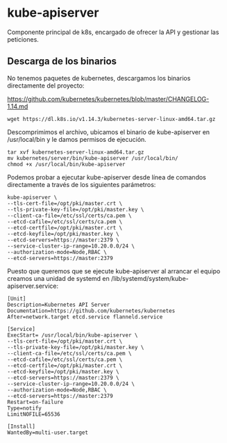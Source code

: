 # kube-apiserver

Componente principal de k8s, encargado de ofrecer la API y gestionar
las peticiones.

## Descarga de los binarios

No tenemos paquetes de kubernetes, descargamos los binarios directamente del proyecto:

https://github.com/kubernetes/kubernetes/blob/master/CHANGELOG-1.14.md

    wget https://dl.k8s.io/v1.14.3/kubernetes-server-linux-amd64.tar.gz
	
Descomprimimos el archivo, ubicamos el binario de kube-apiserver en
/usr/local/bin y le damos permisos de ejecución.

	tar xvf kubernetes-server-linux-amd64.tar.gz
    mv kubernetes/server/bin/kube-apiserver /usr/local/bin/
    chmod +x /usr/local/bin/kube-apiserver
	
Podemos probar a ejecutar kube-apiserver desde línea de comandos
directamente a través de los siguientes parámetros:

    kube-apiserver \
	--tls-cert-file=/opt/pki/master.crt \
	--tls-private-key-file=/opt/pki/master.key \
	--client-ca-file=/etc/ssl/certs/ca.pem \
	--etcd-cafile=/etc/ssl/certs/ca.pem \
	--etcd-certfile=/opt/pki/master.crt \
	--etcd-keyfile=/opt/pki/master.key \
	--etcd-servers=https://master:2379 \
	--service-cluster-ip-range=10.20.0.0/24 \
	--authorization-mode=Node,RBAC \
	--etcd-servers=https://master:2379
	
Puesto que queremos que se ejecute kube-apiserver al arrancar el
equipo creamos una unidad de systemd en
/lib/systemd/system/kube-apiserver.service:

	[Unit]
	Description=Kubernetes API Server
	Documentation=https://github.com/kubernetes/kubernetes
	After=network.target etcd.service flanneld.service

	[Service]
	ExecStart= /usr/local/bin/kube-apiserver \
	--tls-cert-file=/opt/pki/master.crt \
	--tls-private-key-file=/opt/pki/master.key \
	--client-ca-file=/etc/ssl/certs/ca.pem \
	--etcd-cafile=/etc/ssl/certs/ca.pem \
	--etcd-certfile=/opt/pki/master.crt \
	--etcd-keyfile=/opt/pki/master.key \
	--etcd-servers=https://master:2379 \
	--service-cluster-ip-range=10.20.0.0/24 \
	--authorization-mode=Node,RBAC \
	--etcd-servers=https://master:2379
	Restart=on-failure
	Type=notify
	LimitNOFILE=65536

	[Install]
	WantedBy=multi-user.target

